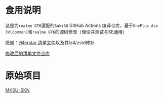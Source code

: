 # 食用说明
这是为```realme GT6```适配的```SukiSU``` GitHub Actions 编译仓库，基于```OnePlus Ace 3V(common)```和```realme GT6```的源码修改（理论并测试与SE通用）

感谢：[@ferstar 清单文件](https://github.com/ferstar/kernel_manifest)以及其lz4/zstd修补

[修改后的清单文件仓库](https://github.com/qiulai22/kernel_manifest)

# 原始项目
[MKSU-SKN](https://github.com/ShirkNeko/KernelSU)
